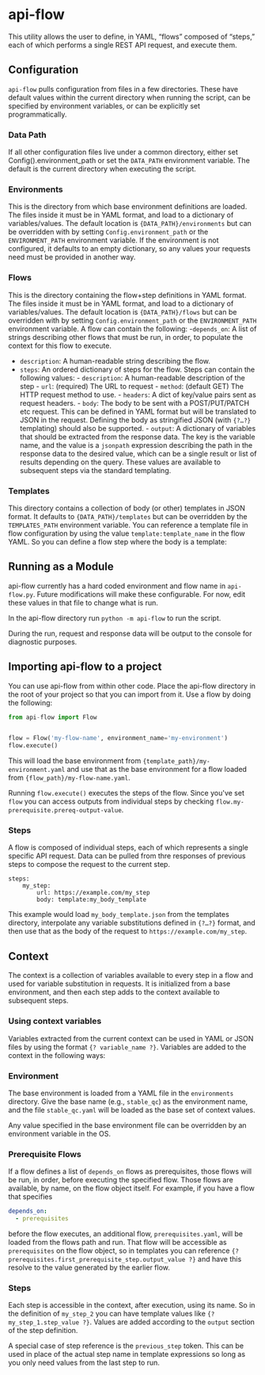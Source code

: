 # api-flow
This utility allows the user to define, in YAML, “flows” composed of “steps,” each of which performs a single REST API 
request, and execute them.

## Configuration
`api-flow` pulls configuration from files in a few directories.  These have default values within the current directory 
when running the script, can be specified by environment variables, or can be explicitly set programmatically.
### Data Path
If all other configuration files live under a common directory, either set Config().environment_path or set the
`DATA_PATH` environment variable.  The default is the current directory when executing the script.
### Environments
This is the directory from which base environment definitions are loaded.  The files inside it must be in YAML format, 
and load to a dictionary of variables/values.  The default location is `{DATA_PATH}/environments` but can be overridden 
with by setting `Config.environment_path` or the `ENVIRONMENT_PATH` environment variable.  If the environment is not
configured, it defaults to an empty dictionary, so any values your requests need must be provided in another way.
### Flows
This is the directory containing the flow+step definitions in YAML format. The files inside it must be in YAML format, 
and load to a dictionary of variables/values.  The default location is `{DATA_PATH}/flows` but can be overridden 
with by setting `Config.environment_path` or the `ENVIRONMENT_PATH` environment variable. A flow can contain the
following:
-`depends_on`: A list of strings describing other flows that must be run, in order, to populate the context for this 
               flow to execute.
- `description`: A human-readable string describing the flow.
- `steps`: An ordered dictionary of steps for the flow.  Steps can contain the following values:
      - `description`: A human-readable description of the step
      - `url`: (required) The URL to request
      - `method`: (default GET) The HTTP request method to use.
      - `headers`: A dict of key/value pairs sent as request headers.
      - `body`: The body to be sent with a POST/PUT/PATCH etc request.  This can be defined in YAML format but will be
                translated to JSON in the request.  Defining the body as stringified JSON (with `{?…?}` templating) 
                should also be supported.
      - `output`: A dictionary of variables that should be extracted from the response data.  The key is the variable name, and the value is a `jsonpath` expression describing the path in the response data to the desired value, which can be a single result or list of results depending on the query.  These values are available to subsequent steps via the standard templating.
### Templates
This directory contains a collection of body (or other) templates in JSON format.  It defaults to
`{DATA_PATH}/templates` but can be overridden by the `TEMPLATES_PATH` environment variable.  You can reference a
template file in flow configuration by using the value `template:template_name` in the flow YAML.  So you can define a
flow step where the body is a template:

## Running as a Module
api-flow currently has a hard coded environment and flow name in `api-flow.py`.  Future modifications will make these configurable.  For now, edit these values in that file to change what is run.

In the api-flow directory run `python -m api-flow` to run the script.

During the run, request and response data will be output to the console for diagnostic purposes.

## Importing api-flow to a project
You can use api-flow from within other code.  Place the api-flow directory in the root of your project so that you can 
import from it.  Use a flow by doing the following:
```python
from api-flow import Flow


flow = Flow('my-flow-name', environment_name='my-environment')
flow.execute()
```
This will load the base environment from `{template_path}/my-environment.yaml` and use that as the base 
environment for a flow loaded from `{flow_path}/my-flow-name.yaml`.

Running `flow.execute()` executes the steps of the flow.  Since you've set `flow` you can access outputs from
individual steps by checking `flow.my-prerequisite.prereq-output-value`.

### Steps
A flow is composed of individual steps, each of which represents a single specific
API request.  Data can be pulled from thre responses of previous steps to compose
the request to the current step.

```
steps:
    my_step:
        url: https://example.com/my_step
        body: template:my_body_template
```

This example would load `my_body_template.json` from the templates directory, interpolate any variable substitutions 
defined in `{?…?}` format, and then use that as the body of the request to `https://example.com/my_step`.
## Context
The context is a collection of variables available to every step in a flow and used for variable substitution in requests.  It is initialized from a base environment, and then each step adds to the context available to subsequent steps.
### Using context variables
Variables extracted from the current context can be used in YAML or JSON files by using the format `{? variable_name ?}`.
Variables are added to the context in the following ways:
### Environment
The base environment is loaded from a YAML file in the `environments` directory.  Give the base name (e.g., `stable_qc`) as the environment name, and the file `stable_qc.yaml` will be loaded as the base set of context values.

Any value specified in the base environment file can be overridden by an environment variable in the OS.
### Prerequisite Flows
If a flow defines a list of `depends_on` flows as prerequisites, those flows will be run, in order, before executing
the specified flow. Those flows are available, by name, on the flow object itself.  For example, if you have a flow
that specifies
```yaml
depends_on:
  - prerequisites
```
before the flow executes, an additional flow, `prerequisites.yaml`, will be loaded from the flows path and run.
That flow will be accessible as `prerequisites` on the flow object, so in templates you can reference
`{? prerequisites.first_prerequisite_step.output_value ?}` and have this resolve to the value generated by
the earlier flow.


### Steps
Each step is accessible in the context, after execution, using its name.  So in the definition of `my_step_2` you can have template values like `{? my_step_1.step_value ?}`.   Values are added according to the `output` section of the step definition.

A special case of step reference is the `previous_step` token.  This can be used in place of the actual step name in template expressions so long as you only need values from the last step to run.


